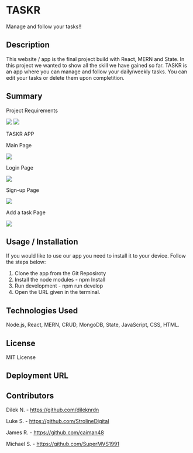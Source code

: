 # TASKR 

Manage and follow your tasks!!

## Description

This website / app is the final project build with React, MERN and State. In this project we wanted to show all the skill we have gained so far. 
TASKR is an app where you can manage and follow your daily/weekly tasks. You can edit your tasks or delete them upon completition. 

## Summary 

Project Requirements 

<img src="./client/assets/images/requirements.png">

<img src="./client/assets/images/requirements-2.png"> 

TASKR APP 

Main Page 

<img src="./client/assets/images/view-task.png">

Login Page 

<img src="../Taskr/client/assets/images/login.png">

Sign-up Page

<img src="./client/assets/images/signup.png"> 

Add a task Page 

<img src="./client/assets/images/add-a-task.png"> 


## Usage / Installation 

If you would like to use our app you need to install it to your device. Follow the steps below: 

1. Clone the app from the Git Reposiroty
2. Install the node modules - npm Install 
3. Run development - npm run develop 
4. Open the URL given in the terminal. 

## Technologies Used

Node.js, React, MERN, CRUD, MongoDB, State, JavaScript, CSS, HTML. 

## License 

MIT License

## Deployment URL 



## Contributors 

Dilek N. - https://github.com/dileknrdn

Luke S. - https://github.com/StrolineDigital 

James R. - https://github.com/caiman48 

Michael S. - https://github.com/SuperMVS1991 

